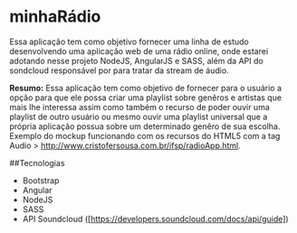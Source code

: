 # minhaRádio
Essa aplicação tem como objetivo fornecer uma linha de estudo desenvolvendo uma aplicação web de uma rádio online, onde estarei adotando nesse projeto NodeJS, AngularJS e SASS, além da API do sondcloud responsável por para tratar da stream de áudio.

**Resumo:**
Essa aplicação tem como objetivo de fornecer para o usuário a opção para que ele possa criar uma playlist sobre genêros e artistas que mais lhe interessa 
assim como também o recurso de poder ouvir uma playlist de outro usuário ou mesmo ouvir uma playlist universal que a própria aplicação possua sobre um determinado genêro de sua escolha. Exemplo do mockup funcionando com os recursos do HTML5 com a tag Audio > http://www.cristofersousa.com.br/ifsp/radioApp.html.

##Tecnologias
- Bootstrap 
- Angular
- NodeJS  
- SASS
- API Soundcloud ([https://developers.soundcloud.com/docs/api/guide])
